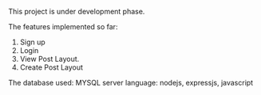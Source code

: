 This project is under development phase.

The features implemented so far:
1. Sign up
2. Login
3. View Post Layout.
4. Create Post Layout

The database used: MYSQL
server language: nodejs, expressjs, javascript
